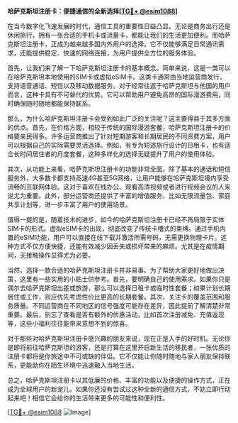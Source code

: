 **哈萨克斯坦注册卡：便捷通信的全新选择[[TG💪+ @esim1088](https://t.me/s/esim1088)]**

在当今数字化飞速发展的时代，通信工具的重要性日益凸显。无论是商务出行还是休闲旅行，拥有一张合适的手机卡或流量卡，都能让我们的生活更加便利。而哈萨克斯坦注册卡，正成为越来越多国内外用户的选择。它不仅能够满足日常通讯需求，还能提供稳定、快速的网络连接，为用户提供全方位的服务体验。

首先，让我们来了解一下哈萨克斯坦注册卡的基本概念。简单来说，这是一类可以在哈萨克斯坦本地使用的SIM卡或虚拟eSIM卡。这类卡通常由当地运营商发行，支持语音通话、短信以及移动数据服务。对于经常往返于哈萨克斯坦与他国的用户而言，这种卡具有不可替代的优势。它可以帮助用户避免高昂的国际漫游费用，同时确保随时随地都能保持联系。

那么，为什么哈萨克斯坦注册卡会受到如此广泛的关注呢？这主要得益于其多方面的优点。首先，在价格方面，相较于传统的国际漫游套餐，哈萨克斯坦注册卡的价格要亲民得多。许多运营商推出了针对短期游客和长期居民的不同资费方案，用户可以根据自己的实际需要灵活选择。例如，有专为短途旅行设计的日租卡，也有适合长时间居住者的月度套餐，这种多样化的选择无疑提升了用户的使用体验。

其次，从功能上来看，哈萨克斯坦注册卡的功能非常全面。除了基本的通话和短信服务外，大多数卡都支持高速4G甚至5G网络，让用户能够在哈萨克斯坦境内享受流畅的互联网体验。这对于喜欢在线办公、观看高清视频或者进行视频会议的人来说尤为重要。此外，部分运营商还提供了丰富的增值服务，比如无限流量包、家庭共享计划等，进一步丰富了用户的使用场景。

值得一提的是，随着技术的进步，如今的哈萨克斯坦注册卡已经不再局限于实体SIM卡的形式。虚拟eSIM卡的出现，彻底改变了传统卡槽式的束缚。通过手机内置的eSIM功能，用户可以直接在线下载并激活所需号码，无需更换物理卡片。这种方式不仅方便快捷，还能有效减少因丢失或损坏带来的麻烦。尤其是在疫情期间，无接触操作显得尤为必要。

当然，选择一款合适的哈萨克斯坦注册卡并非易事。为了帮助大家更好地做出决策，这里有一些实用的小贴士供参考。首先，要明确自己的使用需求。如果你只是偶尔去哈萨克斯坦出差或旅游，那么可以选择日租卡或临时性套餐；如果计划长期居住或工作，则应优先考虑性价比更高的长期套餐。其次，关注卡的覆盖范围和服务质量。不同运营商在不同地区的信号强度可能存在差异，因此提前了解清楚非常重要。最后，别忘了查看是否有额外的优惠活动，比如首次注册减免、充值返现等，这些小福利往往能带来意想不到的惊喜。

对于那些对哈萨克斯坦注册卡感兴趣的朋友来说，现在正是入手的好时机。无论你是即将前往哈萨克斯坦的游客，还是打算在这里开启新生活的移民者，一张优质的注册卡都将是你旅途中不可或缺的伴侣。它不仅能让你随时随地与家人朋友保持联系，更能助你在陌生环境中迅速融入当地生活。

总之，哈萨克斯坦注册卡以其低廉的价格、丰富的功能以及便捷的操作方式，正在成为全球用户的新宠儿。如果你还没有尝试过这种全新的通信方式，不妨立即行动起来吧！相信它会给你的生活带来更多的可能性和便利性。

[[TG💪+ @esim1088](https://t.me/s/esim1088) ![Image](https://i.postimg.cc/4NQfJmqS/Snipaste-2025-05-13-00-14-12.png)]
